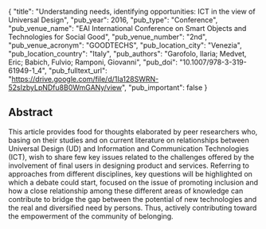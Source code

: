 {
  "title": "Understanding needs, identifying opportunities: ICT in the view of Universal Design",
  "pub_year": 2016,
  "pub_type": "Conference",
  "pub_venue_name": "EAI International Conference on Smart Objects and Technologies for Social Good",
  "pub_venue_number": "2nd",
  "pub_venue_acronym": "GOODTECHS",
  "pub_location_city": "Venezia",
  "pub_location_country": "Italy",
  "pub_authors": "Garofolo, Ilaria; Medvet, Eric; Babich, Fulvio; Ramponi, Giovanni",
  "pub_doi": "10.1007/978-3-319-61949-1_4",
  "pub_fulltext_url": "https://drive.google.com/file/d/1Ia128SWRN-52sIzbyLpNDfu8B0WmGANy/view",
  "pub_important": false
}

## Abstract
This article provides food for thoughts elaborated by peer researchers who, basing on their studies and on current literature on relationships between Universal Design (UD) and Information and Communication Technologies (ICT), wish to share few key issues related to the challenges offered by the involvement of final users in designing product and services. Referring to approaches from different disciplines, key questions will be highlighted on which a debate could start, focused on the issue of promoting inclusion and how a close relationship among these different areas of knowledge can contribute to bridge the gap between the potential of new technologies and the real and diversified need by persons. Thus, actively contributing toward the empowerment of the community of belonging.

